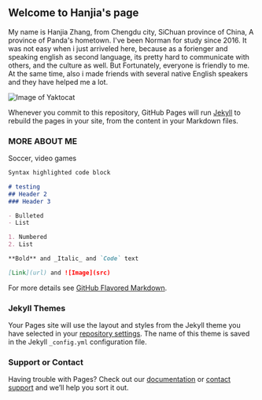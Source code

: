 ## Welcome to Hanjia's page

My name is Hanjia Zhang, from Chengdu city, SiChuan province of China, A province of Panda's hometown. I've been Norman for study since 2016. It was not easy when i just arriveled here, because as a forienger and speaking english as second language, its pretty hard to communicate with others, and the culture as well. But Fortunately, everyone is friendly to me. At the same time, also i made friends with several native English speakers and they have helped me a lot.

![Image of Yaktocat](https://octodex.github.com/images/yaktocat.png)

Whenever you commit to this repository, GitHub Pages will run [Jekyll](https://jekyllrb.com/) to rebuild the pages in your site, from the content in your Markdown files.

### MORE ABOUT ME

Soccer, video games 

```markdown
Syntax highlighted code block

# testing
## Header 2
### Header 3

- Bulleted
- List

1. Numbered
2. List

**Bold** and _Italic_ and `Code` text

[Link](url) and ![Image](src)
```

For more details see [GitHub Flavored Markdown](https://guides.github.com/features/mastering-markdown/).

### Jekyll Themes

Your Pages site will use the layout and styles from the Jekyll theme you have selected in your [repository settings](https://github.com/hanjia-zhang/HanjiaZhang.github.io/settings/pages). The name of this theme is saved in the Jekyll `_config.yml` configuration file.

### Support or Contact

Having trouble with Pages? Check out our [documentation](https://docs.github.com/categories/github-pages-basics/) or [contact support](https://support.github.com/contact) and we’ll help you sort it out.

